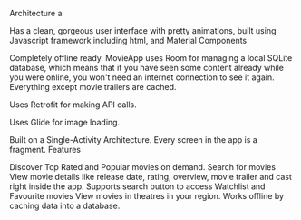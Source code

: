 Architecture a

Has a clean, gorgeous user interface with pretty animations, built using Javascript framework including html, and Material Components 

Completely offline ready. MovieApp uses Room for managing a local SQLite database, which means that if you have seen some content already while you were online, you won't need an internet connection to see it again. Everything except movie trailers are cached.

Uses Retrofit for making API calls.

Uses Glide for image loading.

Built on a Single-Activity Architecture. Every screen in the app is a fragment.
Features


Discover Top Rated and Popular movies on demand.
Search for movies
View movie details like release date, rating, overview, movie trailer and cast right inside the app.
Supports search button to access Watchlist and Favourite movies
View movies in theatres in your region.
Works offline by caching data into a database.

